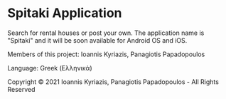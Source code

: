 # Spitaki Application
Search for rental houses or post your own. The application name is "Spitaki" and it will be soon available for Android OS and iOS.

Members of this project: Ioannis Kyriazis, Panagiotis Papadopoulos

Language: Greek (Ελληνικά)

Copyright © 2021 Ioannis Kyriazis, Panagiotis Papadopoulos - All Rights Reserved
